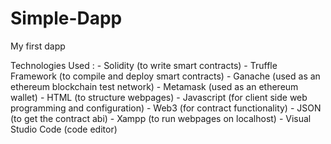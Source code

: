 # Simple-Dapp
My first dapp 

Technologies Used : - Solidity (to write smart contracts)
                    - Truffle Framework (to compile and deploy smart contracts)
                    - Ganache (used as an ethereum blockchain test network)
                    - Metamask (used as an ethereum wallet)
                    - HTML (to structure webpages)
                    - Javascript (for client side web programming and configuration)
                    - Web3 (for contract functionality)
                    - JSON (to get the contract abi)
                    - Xampp (to run webpages on localhost)
                    - Visual Studio Code (code editor)
